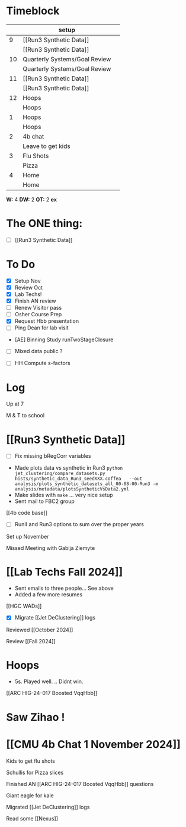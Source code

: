 # Timeblock

|     | setup                         |     |
| --- | ----------------------------- | --- |
| 9   | [[Run3 Synthetic Data]]       |     |
|     | [[Run3 Synthetic Data]]       |     |
| 10  | Quarterly Systems/Goal Review |     |
|     | Quarterly Systems/Goal Review |     |
| 11  | [[Run3 Synthetic Data]]       |     |
|     | [[Run3 Synthetic Data]]       |     |
| 12  | Hoops                         |     |
|     | Hoops                         |     |
| 1   | Hoops                         |     |
|     | Hoops                         |     |
| 2   | 4b chat                       |     |
|     | Leave to get kids             |     |
| 3   | Flu Shots                     |     |
|     | Pizza                         |     |
| 4   | Home                          |     |
|     | Home                          |     |

**W:** 4 
**DW:** 2
**OT:** 2
**ex** 

# The ONE thing: 
- [ ] [[Run3 Synthetic Data]]


# To Do
- [x] Setup Nov
- [x] Review Oct
- [x] Lab Techs! 
- [x] Finish AN review
- [ ] Renew Visitor pass
- [ ] Osher Course Prep
- [x] Request Hbb presentation
- [ ] Ping Dean for lab visit
- [AE] Binning Study runTwoStageClosure
- [ ] Mixed data public ?
- [ ] HH Compute s-factors


# Log

Up at 7 

M & T to school


# [[Run3 Synthetic Data]]
- [ ] Fix missing bRegCorr variables
- Made plots data vs synthetic in Run3
	`python  jet_clustering/compare_datasets.py  hists/synthetic_data_Run3_seedXXX.coffea   --out analysis/plots_synthetic_datasets_all_00-08-00-Run3 -m analysis/metadata/plotsSyntheticVsData2.yml`
- Make slides with `make` ... very nice setup
- Sent mail to FBC2 group


[[4b code base]] 
- [ ] RunII and Run3 options to sum over the proper years

Set up November

Missed Meeting with Gabija Ziemyte

# [[Lab Techs Fall 2024]]
- Sent emails to three people... See above
- Added a few more resumes


[[HGC WADs]]

- [x] Migrate [[Jet DeClustering]] logs

Reviewed [[October 2024]]

Review [[Fall 2024]]

# Hoops
- 5s. Played well. .. Didnt win.

[[ARC HIG-24-017 Boosted VqqHbb]]

# Saw Zihao ! 

# [[CMU 4b Chat 1 November  2024]]

Kids to get flu shots

Schullis for Pizza slices

Finished AN [[ARC HIG-24-017 Boosted VqqHbb]] questions

Giant eagle for kale

Migrated [[Jet DeClustering]] logs

Read some [[Nexus]]

